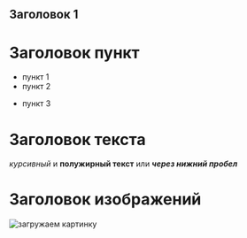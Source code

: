 ## Заголовок 1
# Заголовок пункт
* пункт 1
* пункт 2
+ пункт 3

# Заголовок текста
*курсивный* и **полужирный текст** или __*через нижний пробел*__

# Заголовок изображений
![загружаем картинку](git_key.jpeg)

